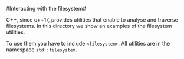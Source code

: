 #Interacting with the filesystem#

C++, since c++17, provides utilities that enable to analyse and traverse filesystems. In this directory we show an examples
of the filesystem utilities.

To use them you have to include `<filesystem>`. All utilities are in the namespace `std::filesystem`.
